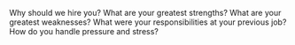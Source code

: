 Why should we hire you?
What are your greatest strengths?
What are your greatest weaknesses?
What were your responsibilities at your previous job?
How do you handle pressure and stress?